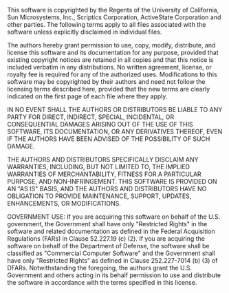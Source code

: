 This software is copyrighted by the Regents of the University of
California, Sun Microsystems, Inc., Scriptics Corporation, ActiveState
Corporation and other parties. The following terms apply to all files
associated with the software unless explicitly disclaimed in individual
files.

The authors hereby grant permission to use, copy, modify, distribute,
and license this software and its documentation for any purpose,
provided that existing copyright notices are retained in all copies and
that this notice is included verbatim in any distributions. No written
agreement, license, or royalty fee is required for any of the authorized
uses. Modifications to this software may be copyrighted by their authors
and need not follow the licensing terms described here, provided that
the new terms are clearly indicated on the first page of each file where
they apply.

IN NO EVENT SHALL THE AUTHORS OR DISTRIBUTORS BE LIABLE TO ANY PARTY FOR
DIRECT, INDIRECT, SPECIAL, INCIDENTAL, OR CONSEQUENTIAL DAMAGES ARISING
OUT OF THE USE OF THIS SOFTWARE, ITS DOCUMENTATION, OR ANY DERIVATIVES
THEREOF, EVEN IF THE AUTHORS HAVE BEEN ADVISED OF THE POSSIBILITY OF
SUCH DAMAGE.

THE AUTHORS AND DISTRIBUTORS SPECIFICALLY DISCLAIM ANY WARRANTIES,
INCLUDING, BUT NOT LIMITED TO, THE IMPLIED WARRANTIES OF
MERCHANTABILITY, FITNESS FOR A PARTICULAR PURPOSE, AND NON-INFRINGEMENT.
THIS SOFTWARE IS PROVIDED ON AN \"AS IS\" BASIS, AND THE AUTHORS AND
DISTRIBUTORS HAVE NO OBLIGATION TO PROVIDE MAINTENANCE, SUPPORT,
UPDATES, ENHANCEMENTS, OR MODIFICATIONS.

GOVERNMENT USE: If you are acquiring this software on behalf of the U.S.
government, the Government shall have only \"Restricted Rights\" in the
software and related documentation as defined in the Federal Acquisition
Regulations (FARs) in Clause 52.227.19 (c) (2). If you are acquiring the
software on behalf of the Department of Defense, the software shall be
classified as \"Commercial Computer Software\" and the Government shall
have only \"Restricted Rights\" as defined in Clause 252.227-7014 (b)
(3) of DFARs. Notwithstanding the foregoing, the authors grant the U.S.
Government and others acting in its behalf permission to use and
distribute the software in accordance with the terms specified in this
license.
